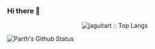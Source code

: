 ### Hi there 👋

<!--
**jaguitart/jaguitart** is a ✨ _special_ ✨ repository because its `README.md` (this file) appears on your GitHub profile.

Here are some ideas to get you started:

- 🔭 I’m currently working on ...
- 🌱 I’m currently learning ...
- 👯 I’m looking to collaborate on ...
- 🤔 I’m looking for help with ...
- 💬 Ask me about ...
- 📫 How to reach me: ...
- 😄 Pronouns: ...
- ⚡ Fun fact: ...
-->

<p align="center"><img src="https://github-readme-stats.vercel.app/api/top-langs/?username=jaguitart&langs_count=10&theme=tokyonight&layout=compact" alt="jaguitart :: Top Langs" /></p>

![Parth's Github Status](https://github-readme-stats.vercel.app/api?username=jaguitart&show_icons=true&title_color=3793c4&icon_color=ffbb00&text_color=ffffff&bg_color=e4e2e2)
